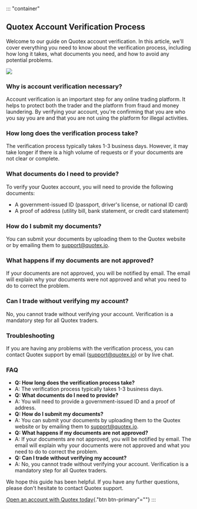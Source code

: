 ::: \"container\"
## Quotex Account Verification Process

Welcome to our guide on Quotex account verification. In this article,
we\'ll cover everything you need to know about the verification process,
including how long it takes, what documents you need, and how to avoid
any potential problems.

[![](https://static.quotex.io/files/4_en/300_250.jpg)](https://traff.sbs/brokerqxlid)

### Why is account verification necessary?

Account verification is an important step for any online trading
platform. It helps to protect both the trader and the platform from
fraud and money laundering. By verifying your account, you\'re
confirming that you are who you say you are and that you are not using
the platform for illegal activities.

### How long does the verification process take?

The verification process typically takes 1-3 business days. However, it
may take longer if there is a high volume of requests or if your
documents are not clear or complete.

### What documents do I need to provide?

To verify your Quotex account, you will need to provide the following
documents:

-   A government-issued ID (passport, driver\'s license, or national ID
    card)
-   A proof of address (utility bill, bank statement, or credit card
    statement)

### How do I submit my documents?

You can submit your documents by uploading them to the Quotex website or
by emailing them to support@quotex.io.

### What happens if my documents are not approved?

If your documents are not approved, you will be notified by email. The
email will explain why your documents were not approved and what you
need to do to correct the problem.

### Can I trade without verifying my account?

No, you cannot trade without verifying your account. Verification is a
mandatory step for all Quotex traders.

### Troubleshooting

If you are having any problems with the verification process, you can
contact Quotex support by email (support@quotex.io) or by live chat.

### FAQ

-   **Q: How long does the verification process take?**
-   A: The verification process typically takes 1-3 business days.
-   **Q: What documents do I need to provide?**
-   A: You will need to provide a government-issued ID and a proof of
    address.
-   **Q: How do I submit my documents?**
-   A: You can submit your documents by uploading them to the Quotex
    website or by emailing them to support@quotex.io.
-   **Q: What happens if my documents are not approved?**
-   A: If your documents are not approved, you will be notified by
    email. The email will explain why your documents were not approved
    and what you need to do to correct the problem.
-   **Q: Can I trade without verifying my account?**
-   A: No, you cannot trade without verifying your account. Verification
    is a mandatory step for all Quotex traders.

We hope this guide has been helpful. If you have any further questions,
please don\'t hesitate to contact Quotex support.

[Open an account with Quotex
today](\%22https://traff.sbs/brokerqxsignup\%22){."btn
btn-primary"=""}
:::

